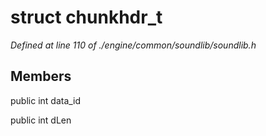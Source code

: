 # struct chunkhdr_t

*Defined at line 110 of ./engine/common/soundlib/soundlib.h*

## Members

public int data_id

public int dLen



